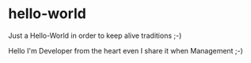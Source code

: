 # hello-world
Just a Hello-World in order to keep alive traditions ;-)

Hello I'm Developer from the heart even I share it when Management ;-)
